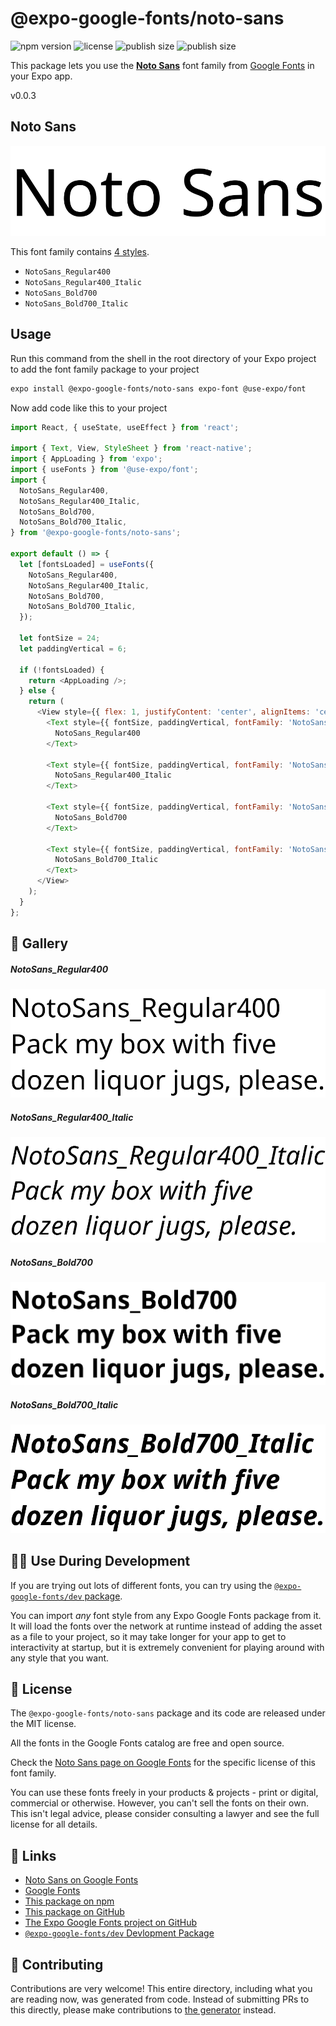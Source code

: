 # @expo-google-fonts/noto-sans

![npm version](https://flat.badgen.net/npm/v/@expo-google-fonts/noto-sans)
![license](https://flat.badgen.net/github/license/expo/google-fonts)
![publish size](https://flat.badgen.net/packagephobia/install/@expo-google-fonts/noto-sans)
![publish size](https://flat.badgen.net/packagephobia/publish/@expo-google-fonts/noto-sans)

This package lets you use the [**Noto Sans**](https://fonts.google.com/specimen/Noto+Sans) font family from [Google Fonts](https://fonts.google.com/) in your Expo app.

v0.0.3

## Noto Sans

![Noto Sans](./font-family.png)

This font family contains [4 styles](#-gallery).

- `NotoSans_Regular400`
- `NotoSans_Regular400_Italic`
- `NotoSans_Bold700`
- `NotoSans_Bold700_Italic`

## Usage

Run this command from the shell in the root directory of your Expo project to add the font family package to your project
```sh
expo install @expo-google-fonts/noto-sans expo-font @use-expo/font
```

Now add code like this to your project
```js
import React, { useState, useEffect } from 'react';

import { Text, View, StyleSheet } from 'react-native';
import { AppLoading } from 'expo';
import { useFonts } from '@use-expo/font';
import {
  NotoSans_Regular400,
  NotoSans_Regular400_Italic,
  NotoSans_Bold700,
  NotoSans_Bold700_Italic,
} from '@expo-google-fonts/noto-sans';

export default () => {
  let [fontsLoaded] = useFonts({
    NotoSans_Regular400,
    NotoSans_Regular400_Italic,
    NotoSans_Bold700,
    NotoSans_Bold700_Italic,
  });

  let fontSize = 24;
  let paddingVertical = 6;

  if (!fontsLoaded) {
    return <AppLoading />;
  } else {
    return (
      <View style={{ flex: 1, justifyContent: 'center', alignItems: 'center' }}>
        <Text style={{ fontSize, paddingVertical, fontFamily: 'NotoSans_Regular400' }}>
          NotoSans_Regular400
        </Text>

        <Text style={{ fontSize, paddingVertical, fontFamily: 'NotoSans_Regular400_Italic' }}>
          NotoSans_Regular400_Italic
        </Text>

        <Text style={{ fontSize, paddingVertical, fontFamily: 'NotoSans_Bold700' }}>
          NotoSans_Bold700
        </Text>

        <Text style={{ fontSize, paddingVertical, fontFamily: 'NotoSans_Bold700_Italic' }}>
          NotoSans_Bold700_Italic
        </Text>
      </View>
    );
  }
};

```

## 🔡 Gallery

##### NotoSans_Regular400
![NotoSans_Regular400](./7ae7b625c88992d250a617f91f64e254aa6ea78ca904f1e5fc1f588f0bb9a4ef.ttf.png)

##### NotoSans_Regular400_Italic
![NotoSans_Regular400_Italic](./3b65d8f4cdb5997c9e205e125755bec66ef6cd73fadfbf1b6b8b8592d4a952e3.ttf.png)

##### NotoSans_Bold700
![NotoSans_Bold700](./f16366c45a8cac801cadd57c692f16cf4c967e3758cf25a911f7df101c23dc11.ttf.png)

##### NotoSans_Bold700_Italic
![NotoSans_Bold700_Italic](./2b36c5bae3f90cb9def112b8d15a224e0f0e4a0a75a5d83718690c6927872140.ttf.png)


## 👩‍💻 Use During Development

If you are trying out lots of different fonts, you can try using the [`@expo-google-fonts/dev` package](https://github.com/expo/google-fonts/tree/master/font-packages/dev#readme).

You can import *any* font style from any Expo Google Fonts package from it. It will load the fonts
over the network at runtime instead of adding the asset as a file to your project, so it may take longer
for your app to get to interactivity at startup, but it is extremely convenient
for playing around with any style that you want.

## 📖 License

The `@expo-google-fonts/noto-sans` package and its code are released under the MIT license.

All the fonts in the Google Fonts catalog are free and open source.

Check the [Noto Sans page on Google Fonts](https://fonts.google.com/specimen/Noto+Sans) for the specific license of this font family.

You can use these fonts freely in your products & projects - print or digital, commercial or otherwise. However, you can't sell the fonts on their own. This isn't legal advice, please consider consulting a lawyer and see the full license for all details.

## 🔗 Links

- [Noto Sans on Google Fonts](https://fonts.google.com/specimen/Noto+Sans)
- [Google Fonts](https://fonts.google.com/)
- [This package on npm](https://www.npmjs.com/package/@expo-google-fonts/noto-sans)
- [This package on GitHub](https://github.com/expo/google-fonts/tree/master/font-packages/noto-sans)
- [The Expo Google Fonts project on GitHub](https://github.com/expo/google-fonts)
- [`@expo-google-fonts/dev` Devlopment Package](https://github.com/expo/google-fonts/tree/master/font-packages/dev)


## 🤝 Contributing

Contributions are very welcome! This entire directory, including what you are reading now, was generated from code. Instead of submitting PRs to this directly, please make contributions to [the generator](https://github.com/expo/google-fonts/tree/master/packages/generator) instead.

